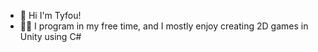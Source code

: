 - 👋 Hi I'm Tyfou!
- 👨‍💻 I program in my free time, and I mostly enjoy creating 2D games in Unity using C#
<!---
tyfou/tyfou is a ✨ special ✨ repository because its `README.md` (this file) appears on your GitHub profile.
You can click the Preview link to take a look at your changes.
--->

